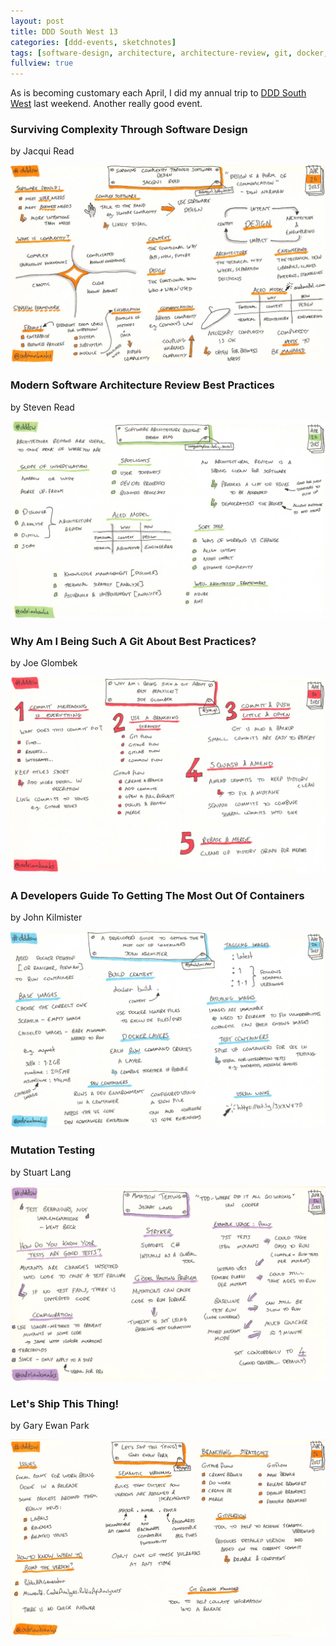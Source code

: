 ```yaml
---
layout: post
title: DDD South West 13
categories: [ddd-events, sketchnotes]
tags: [software-design, architecture, architecture-review, git, docker, mutation-testing, shipping]
fullview: true
---
```


As is becoming customary each April, I did my annual trip to [DDD South West](https://www.dddsouthwest.com) last weekend. Another really good event.

### Surviving Complexity Through Software Design
by Jacqui Read
[<i class="fa fa-globe fa-lg" title="Website"></i>](https://jacquiread.com)
[<i class="fa fa-brands fa-bluesky fa-lg" title="BlueSky"></i>](https://bsky.app/profile/tekiegirl.bsky.social)
[<i class="fa fa-brands fa-mastodon fa-lg" title="Mastodon"></i>](https://fosstodon.org/@tekiegirl)

[![Surviving Complexity Through Software Design by Jacqui Read][1]][1]


### Modern Software Architecture Review Best Practices
by Steven Read

[![Modern Software Architecture Review Best Practices by Steven Read][2]][2]


### Why Am I Being Such A Git About Best Practices?
by Joe Glombek
[<i class="fa fa-globe fa-lg" title="Website"></i>](https://joe.gl)
[<i class="fa fa-brands fa-mastodon fa-lg" title="Mastodon"></i>](https://umbracocommunity.social/@joe)

[![Why Am I Being Such A Git About Best Practices? by Joe Glombek][3]][3]


### A Developers Guide To Getting The Most Out Of Containers
by John Kilmister
[<i class="fa fa-globe fa-lg" title="Website"></i>](https://www.blueboxes.co.uk)
[<i class="fa fa-brands fa-x-twitter fa-lg" title="X"></i>](https://x.com/johnkilmister)
[<i class="fa fa-brands fa-bluesky fa-lg" title="BlueSky"></i>](https://bsky.app/profile/johnkilmister.bsky.social)

[![A Developers Guide To Getting The Most Out Of Containers by John Kilmister][4]][4]


### Mutation Testing
by Stuart Lang
[<i class="fa fa-globe fa-lg" title="Website"></i>](https://stu.dev)
[<i class="fa fa-brands fa-x-twitter fa-lg" title="X"></i>](https://x.com/stuartblang)
[<i class="fa fa-brands fa-bluesky fa-lg" title="BlueSky"></i>](https://bsky.app/profile/stu.dev)
[<i class="fa fa-brands fa-mastodon fa-lg" title="Mastodon"></i>](https://hachyderm.io/@slang25)

[![Mutation Testing by Stuart Lang][5]][5]


### Let's Ship This Thing!
by Gary Ewan Park
[<i class="fa fa-globe fa-lg" title="Website"></i>](https://www.gep13.co.uk)
[<i class="fa fa-brands fa-x-twitter fa-lg" title="X"></i>](https://x.com/gep13)
[<i class="fa fa-brands fa-bluesky fa-lg" title="BlueSky"></i>](https://bsky.app/profile/gep13.co.uk)

[![Let's Ship This Thing! by Gary Ewan Park][6]][6]


  [1]: /assets/media/images/2025/04/surviving-complexity-through-software-design-jacqui-read.jpg#img-sketchnote
  [2]: /assets/media/images/2025/04/modern-software-architecture-review-best-practices-steven-read.jpg#img-sketchnote
  [3]: /assets/media/images/2025/04/why-am-i-beaing-such-a-git-about-best-practices-joe-glombek.jpg#img-sketchnote
  [4]: /assets/media/images/2025/04/a-developers-guide-to-getting-the-most-out-of-containers-john-kilmister.jpg#img-sketchnote
  [5]: /assets/media/images/2025/04/mutation-testing-stuart-lang.jpg#img-sketchnote
  [6]: /assets/media/images/2025/04/lets-ship-this-thing-gary-ewan-park.jpg#img-sketchnote
